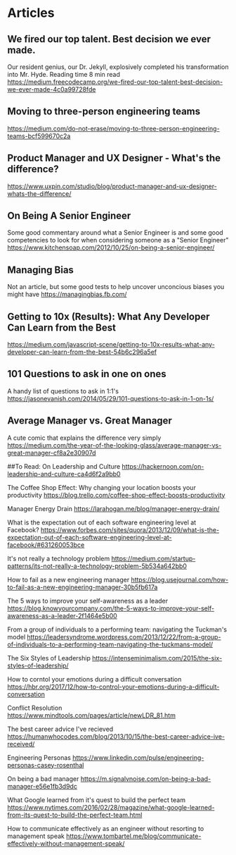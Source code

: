 # Articles


## We fired our top talent. Best decision we ever made.
Our resident genius, our Dr. Jekyll, explosively completed his transformation into Mr. Hyde.
Reading time
8 min read
https://medium.freecodecamp.org/we-fired-our-top-talent-best-decision-we-ever-made-4c0a99728fde


## Moving to three-person engineering teams
https://medium.com/do-not-erase/moving-to-three-person-engineering-teams-bcf599670c2a


## Product Manager and UX Designer - What's the difference?
https://www.uxpin.com/studio/blog/product-manager-and-ux-designer-whats-the-difference/


## On Being A Senior Engineer
Some good commentary around what a Senior Engineer is and some good competencies to look for when considering someone as a "Senior Engineer"
https://www.kitchensoap.com/2012/10/25/on-being-a-senior-engineer/


## Managing Bias
Not an article, but some good tests to help uncover unconcious biases you might have
https://managingbias.fb.com/

## Getting to 10x (Results): What Any Developer Can Learn from the Best
https://medium.com/javascript-scene/getting-to-10x-results-what-any-developer-can-learn-from-the-best-54b6c296a5ef

## 101 Questions to ask in one on ones
A handy list of questions to ask in 1:1's
https://jasonevanish.com/2014/05/29/101-questions-to-ask-in-1-on-1s/

## Average Manager vs. Great Manager
A cute comic that explains the difference very simply
https://medium.com/the-year-of-the-looking-glass/average-manager-vs-great-manager-cf8a2e30907d

##To Read:
On Leadership and Culture
https://hackernoon.com/on-leadership-and-culture-ca4d6f2a9bb0

The Coffee Shop Effect: Why changing your location boosts your productivity
https://blog.trello.com/coffee-shop-effect-boosts-productivity

Manager Energy Drain
https://larahogan.me/blog/manager-energy-drain/

What is the expectation out of each software engineering level at Facebook?
https://www.forbes.com/sites/quora/2013/12/09/what-is-the-expectation-out-of-each-software-engineering-level-at-facebook/#631260053bce

It's not really a technology problem
https://medium.com/startup-patterns/its-not-really-a-technology-problem-5b534a642bb0

How to fail as a new engineering manager
https://blog.usejournal.com/how-to-fail-as-a-new-engineering-manager-30b5fb617a

The 5 ways to improve your self-awareness as a leader
https://blog.knowyourcompany.com/the-5-ways-to-improve-your-self-awareness-as-a-leader-2f1464e5b00


From a group of individuals to a performing team: navigating the Tuckman's model
https://leadersyndrome.wordpress.com/2013/12/22/from-a-group-of-individuals-to-a-performing-team-navigating-the-tuckmans-model/


The Six Styles of Leadership
https://intenseminimalism.com/2015/the-six-styles-of-leadership/

How to corntol your emotions during a difficult conversation
https://hbr.org/2017/12/how-to-control-your-emotions-during-a-difficult-conversation

Conflict Resolution
https://www.mindtools.com/pages/article/newLDR_81.htm

The best career advice I've recieved
https://humanwhocodes.com/blog/2013/10/15/the-best-career-advice-ive-received/

Engineering Personas
https://www.linkedin.com/pulse/engineering-personas-casey-rosenthal

On being a bad manager
https://m.signalvnoise.com/on-being-a-bad-manager-e56e1fb3d9dc

What Google learned from it's quest to build the perfect team
https://www.nytimes.com/2016/02/28/magazine/what-google-learned-from-its-quest-to-build-the-perfect-team.html

How to communicate effectively as an engineer without resorting to management speak
https://www.tombartel.me/blog/communicate-effectively-without-management-speak/
